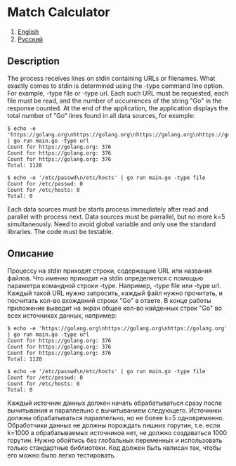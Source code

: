 # Match Calculator

1. [English](#Description)
2. [Русский](#Описание)

## Description
The process receives lines on stdin containing URLs or filenames. What exactly comes to stdin is determined using the -type command line option. For example, -type file or -type url.
Each such URL must be requested, each file must be read, and the number of occurrences of the string "Go" in the response counted. At the end of the application, the application displays the total number of "Go" lines found in all data sources, for example:


```
$ echo -e 'https://golang.org\nhttps://golang.org\nhttps://golang.org\nhttps://golang.org\nhttps://golang.org\nhttps://golang.org\nhttps://golang.org' | go run main.go -type url
Count for https://golang.org: 376
Count for https://golang.org: 376
Count for https://golang.org: 376
Total: 1128
```

```
$ echo -e '/etc/passwd\n/etc/hosts' | go run main.go -type file
Count for /etc/passwd: 0
Count for /etc/hosts: 0
Total: 0
```

Each data sources must be starts process immediately after read and parallel with process next. Data sources must be parrallel, but no more k=5 simultaneously.
Need to avoid global variable and only use the standard libraries. The code must be testable.


## Описание

Процессу на stdin приходят строки, содержащие URL или названия файлов. Что именно приходит на stdin определяется с помощью параметра командной строки -type. Например, -type file или -type url.
Каждый такой URL нужно запросить, каждый файл нужно прочитать, и посчитать кол-во вхождений строки "Go" в ответе. В конце работы приложение выводит на экран общее кол-во найденных строк "Go" во всех источниках данных, например:

```
$ echo -e 'https://golang.org\nhttps://golang.org\nhttps://golang.org' | go run main.go -type url
Count for https://golang.org: 376
Count for https://golang.org: 376
Count for https://golang.org: 376
Total: 1128
```

```
$ echo -e '/etc/passwd\n/etc/hosts' | go run main.go -type file
Count for /etc/passwd: 0
Count for /etc/hosts: 0
Total: 0
```

Каждый источник данных должен начать обрабатываться сразу после вычитывания и параллельно с вычитыванием следующего. Источники должны обрабатываться параллельно, но не более k=5 одновременно. Обработчики данных не должны порождать лишних горутин, т.е. если k=1000 а обрабатываемых источников нет, не должно создаваться 1000 горутин.
Нужно обойтись без глобальных переменных и использовать только стандартные библиотеки. Код должен быть написан так, чтобы его можно было легко тестировать.